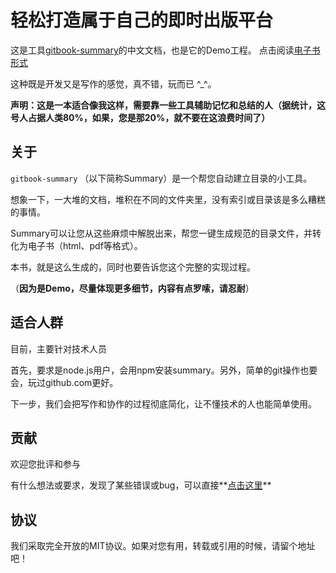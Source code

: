 # 轻松打造属于自己的即时出版平台

这是工具[gitbook-summary](https://github.com/imfly/gitbook-summary)的中文文档，也是它的Demo工程。
点击阅读[电子书形式](http://imfly.github.io/how-to-create-self-publishing-platform)

这种既是开发又是写作的感觉，真不错，玩而已 ^_^。

**声明：这是一本适合像我这样，需要靠一些工具辅助记忆和总结的人（据统计，这号人占据人类80%，如果，您是那20%，就不要在这浪费时间了）**

## 关于

`gitbook-summary` （以下简称Summary）是一个帮您自动建立目录的小工具。

想象一下，一大堆的文档，堆积在不同的文件夹里，没有索引或目录该是多么糟糕的事情。

Summary可以让您从这些麻烦中解脱出来，帮您一键生成规范的目录文件，并转化为电子书（html、pdf等格式）。

本书，就是这么生成的，同时也要告诉您这个完整的实现过程。

（**因为是Demo，尽量体现更多细节，内容有点罗嗦，请忍耐**）

## 适合人群

目前，主要针对技术人员

首先，要求是node.js用户，会用npm安装summary。另外，简单的git操作也要会，玩过github.com更好。

下一步，我们会把写作和协作的过程彻底简化，让不懂技术的人也能简单使用。

## 贡献

欢迎您批评和参与

有什么想法或要求，发现了某些错误或bug，可以直接**[点击这里](https://github.com/imfly/gitbook-summary)**

## 协议

我们采取完全开放的MIT协议。如果对您有用，转载或引用的时候，请留个地址吧！

